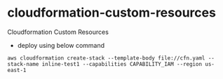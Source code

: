 # cloudformation-custom-resources
Cloudformation Custom Resources

* deploy using below command
```
aws cloudformation create-stack --template-body file://cfn.yaml --stack-name inline-test1 --capabilities CAPABILITY_IAM --region us-east-1
```
